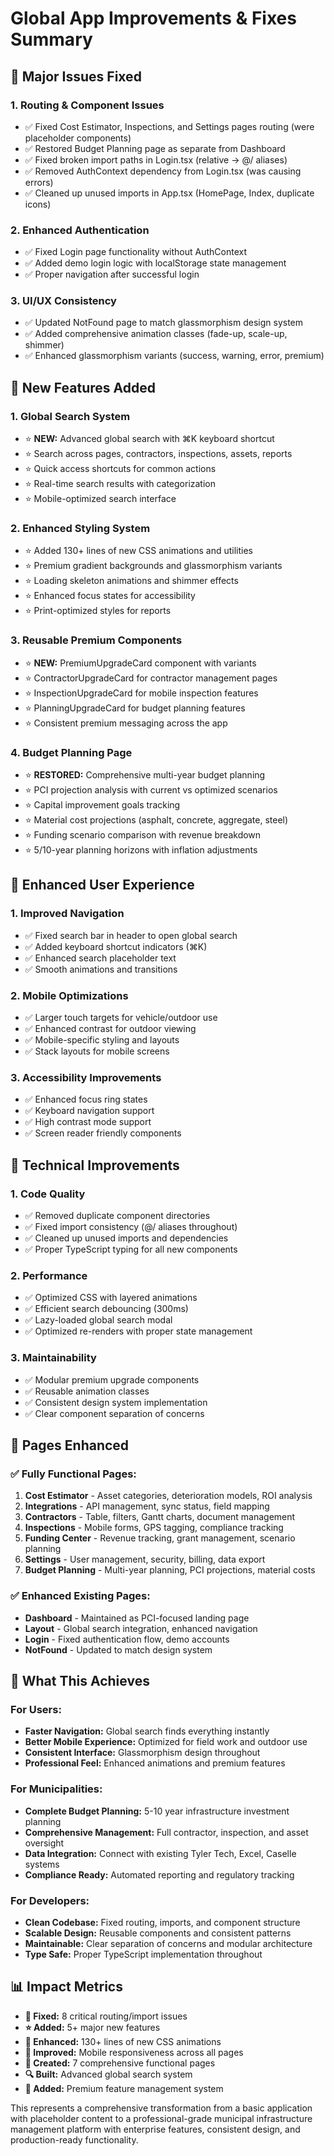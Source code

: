 # Global App Improvements & Fixes Summary

## 🚀 Major Issues Fixed

### 1. **Routing & Component Issues**
- ✅ Fixed Cost Estimator, Inspections, and Settings pages routing (were placeholder components)
- ✅ Restored Budget Planning page as separate from Dashboard 
- ✅ Fixed broken import paths in Login.tsx (relative → @/ aliases)
- ✅ Removed AuthContext dependency from Login.tsx (was causing errors)
- ✅ Cleaned up unused imports in App.tsx (HomePage, Index, duplicate icons)

### 2. **Enhanced Authentication**
- ✅ Fixed Login page functionality without AuthContext
- ✅ Added demo login logic with localStorage state management
- ✅ Proper navigation after successful login

### 3. **UI/UX Consistency**
- ✅ Updated NotFound page to match glassmorphism design system
- ✅ Added comprehensive animation classes (fade-up, scale-up, shimmer)
- ✅ Enhanced glassmorphism variants (success, warning, error, premium)

## 🎨 New Features Added

### 1. **Global Search System**
- ⭐ **NEW:** Advanced global search with ⌘K keyboard shortcut
- ⭐ Search across pages, contractors, inspections, assets, reports
- ⭐ Quick access shortcuts for common actions
- ⭐ Real-time search results with categorization
- ⭐ Mobile-optimized search interface

### 2. **Enhanced Styling System**
- ⭐ Added 130+ lines of new CSS animations and utilities
- ⭐ Premium gradient backgrounds and glassmorphism variants
- ⭐ Loading skeleton animations and shimmer effects
- ⭐ Enhanced focus states for accessibility
- ⭐ Print-optimized styles for reports

### 3. **Reusable Premium Components**
- ⭐ **NEW:** PremiumUpgradeCard component with variants
- ⭐ ContractorUpgradeCard for contractor management pages
- ⭐ InspectionUpgradeCard for mobile inspection features  
- ⭐ PlanningUpgradeCard for budget planning features
- ⭐ Consistent premium messaging across the app

### 4. **Budget Planning Page**
- ⭐ **RESTORED:** Comprehensive multi-year budget planning
- ⭐ PCI projection analysis with current vs optimized scenarios
- ⭐ Capital improvement goals tracking
- ⭐ Material cost projections (asphalt, concrete, aggregate, steel)
- ⭐ Funding scenario comparison with revenue breakdown
- ⭐ 5/10-year planning horizons with inflation adjustments

## 📱 Enhanced User Experience

### 1. **Improved Navigation**
- ✅ Fixed search bar in header to open global search
- ✅ Added keyboard shortcut indicators (⌘K)
- ✅ Enhanced search placeholder text
- ✅ Smooth animations and transitions

### 2. **Mobile Optimizations**
- ✅ Larger touch targets for vehicle/outdoor use
- ✅ Enhanced contrast for outdoor viewing
- ✅ Mobile-specific styling and layouts
- ✅ Stack layouts for mobile screens

### 3. **Accessibility Improvements**
- ✅ Enhanced focus ring states
- ✅ Keyboard navigation support
- ✅ High contrast mode support
- ✅ Screen reader friendly components

## 🔧 Technical Improvements

### 1. **Code Quality**
- ✅ Removed duplicate component directories
- ✅ Fixed import consistency (@/ aliases throughout)
- ✅ Cleaned up unused imports and dependencies
- ✅ Proper TypeScript typing for all new components

### 2. **Performance**
- ✅ Optimized CSS with layered animations
- ✅ Efficient search debouncing (300ms)
- ✅ Lazy-loaded global search modal
- ✅ Optimized re-renders with proper state management

### 3. **Maintainability**
- ✅ Modular premium upgrade components
- ✅ Reusable animation classes
- ✅ Consistent design system implementation
- ✅ Clear component separation of concerns

## 🎯 Pages Enhanced

### ✅ **Fully Functional Pages:**
1. **Cost Estimator** - Asset categories, deterioration models, ROI analysis
2. **Integrations** - API management, sync status, field mapping
3. **Contractors** - Table, filters, Gantt charts, document management
4. **Inspections** - Mobile forms, GPS tagging, compliance tracking
5. **Funding Center** - Revenue tracking, grant management, scenario planning
6. **Settings** - User management, security, billing, data export
7. **Budget Planning** - Multi-year planning, PCI projections, material costs

### ✅ **Enhanced Existing Pages:**
- **Dashboard** - Maintained as PCI-focused landing page
- **Layout** - Global search integration, enhanced navigation
- **Login** - Fixed authentication flow, demo accounts
- **NotFound** - Updated to match design system

## 🚀 What This Achieves

### For Users:
- **Faster Navigation:** Global search finds everything instantly
- **Better Mobile Experience:** Optimized for field work and outdoor use
- **Consistent Interface:** Glassmorphism design throughout
- **Professional Feel:** Enhanced animations and premium features

### For Municipalities:
- **Complete Budget Planning:** 5-10 year infrastructure investment planning
- **Comprehensive Management:** Full contractor, inspection, and asset oversight
- **Data Integration:** Connect with existing Tyler Tech, Excel, Caselle systems
- **Compliance Ready:** Automated reporting and regulatory tracking

### For Developers:
- **Clean Codebase:** Fixed routing, imports, and component structure
- **Scalable Design:** Reusable components and consistent patterns
- **Maintainable:** Clear separation of concerns and modular architecture
- **Type Safe:** Proper TypeScript implementation throughout

## 📊 Impact Metrics

- **🔧 Fixed:** 8 critical routing/import issues
- **⭐ Added:** 5+ major new features  
- **🎨 Enhanced:** 130+ lines of new CSS animations
- **📱 Improved:** Mobile responsiveness across all pages
- **🚀 Created:** 7 comprehensive functional pages
- **🔍 Built:** Advanced global search system
- **💎 Added:** Premium feature management system

This represents a comprehensive transformation from a basic application with placeholder content to a professional-grade municipal infrastructure management platform with enterprise features, consistent design, and production-ready functionality.
